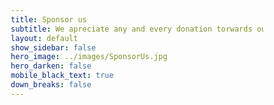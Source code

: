 ```yaml
---
title: Sponsor us
subtitle: We apreciate any and every donation torwards our team!
layout: default
show_sidebar: false
hero_image: ../images/SponsorUs.jpg
hero_darken: false
mobile_black_text: true
down_breaks: false
---
```


<head>

<meta name="viewport" content="width=device-width, initial-scale=1">
    <style>
    * {
        box-sizing: border-box;
    }

    /* Create two equal columns that floats next to each other */

.column {
    float: left;
    width: 50%;
    padding: 0.625em;
<!--    height: 300px; /* Should be removed. Only for demonstration */-->
}

    /* Clear floats after the columns */

.row:after {
    content: "";
    display: table;
    clear: both;
}

    /* Responsive layout - makes the two columns stack on top of each other instead of next to each other */
@media screen and (max-width: 600px) {
    .column {
        width: 100%;
    }
}

    </style>
</head>
<body>
    <div class="row">
        <div class="column" style="background-color:white;">
            <p>Donations of any amount are greatly appreciated. Your contribution is tax deductible. If you would like to write a check,  it should be written to LSEF and mailed to: </p>
            <br>
            <p>Lee’s Summit Educational Foundation</p>
            <p>301 NE Tudor Rd.</p>
            <p>Lee’s Summit, MO  64086</p>
            <br>
            <p>Be sure to write LSN Broncobots on the memo line of your check so the donation can go to our team.</p>
            <br>
            <p>This can also be done online at <a href="https://www.lsedfoundation.org/">https://www.lsedfoundation.org/</a>. Again, be sure to choose the Lee’s Summit North Robotics Team as the location of your donation.</p>
            <br>
            <p>Online donations are additionally available to the right, simply follow the instructions below.</p>
            <br>
            <h2><center>Make an online donation!</center></h2>
            <p>- Start by scrolling down to "One-Time Donation" and enter a dollar amount or click on one of the preset defaults.</p>
            <p>- Click on the drop down to select Donation Designation and select "LSN Robotics Fund".</p>
            <p>- Ensure that you did not accidently select a different Lee's Summit School, ensure that the Donation Designation is going to "LSN".</p>
            <p>- If you would like to dedicate the donation then click on the check box labeled "I would like to dedicate this donation" and fill in the information.</p>
            <p>- Click Next.</p>
            <p>- Accurately fill in all Contact Information</p>
            <p>- Click Next.</p>
            <p>- Confirm the donation amount and click Next again.</p>
            <p>- Select if you would like LSEF to cover the processing costs or not.</p>
            <p>- Fill in all payment and Credit Card Information</p>
            <p>- Thank you so much! If you would like to see if you are eligible now to become an official sponsor then fill out the contact form below.</p>
            
        </div>
        <div class="column" style="background-color:white;"><center>
            <embed type="text/html" src="https://interland3.donorperfect.net/weblink/weblink.aspx?id=1&name=E332169"  width="650" height="700"> 
            </center>
        </div>
    </div>
</body>
